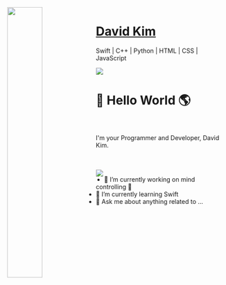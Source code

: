 <img src="https://user-images.githubusercontent.com/36246244/104124239-186c9800-5393-11eb-8b6d-de97b54847b7.png" width="40%" align="left">

# [David Kim](https://dav1dk1m.github.io/Simple-Portfolio-Ver./)

Swift | C++ | Python  |  HTML  |  CSS  |  JavaScript 



![](https://komarev.com/ghpvc/?username=dav1dk1m&color=brightgreen&label=PROFILE+VIEWS)

# :wave: Hello World :earth_americas:
<br>

I'm your Programmer and Developer, David Kim.

<br>
<br>

 <img align="left" src="https://github-readme-stats.vercel.app/api?username=dav1dk1m&show_icons=true&theme=gotham" />

- 🔭 I’m currently working on mind controlling :pray:
- 🌱 I’m currently learning Swift
- 💬 Ask me about anything related to ...







